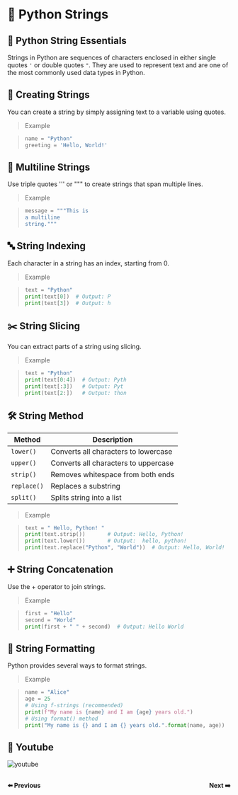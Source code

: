 # 🧵 Python Strings

## 🧬 Python String Essentials
Strings in Python are sequences of characters enclosed in either single quotes `'` or double quotes `"`. They are used to represent text and are one of the most commonly used data types in Python.

## 🧠 Creating Strings
You can create a string by simply assigning text to a variable using quotes.

> Example

>```python
>name = "Python"
>greeting = 'Hello, World!'
>```
## 🔁 Multiline Strings
Use triple quotes ''' or """ to create strings that span multiple lines.

> Example

>```python
> message = """This is
>a multiline
>string."""
>```
## 🔤 String Indexing
Each character in a string has an index, starting from 0.
> Example

>```python
>text = "Python"
>print(text[0])  # Output: P
>print(text[3])  # Output: h
>```
## ✂️ String Slicing
You can extract parts of a string using slicing.
> Example

>```python
>text = "Python"
>print(text[0:4])  # Output: Pyth
>print(text[:3])   # Output: Pyt
>print(text[2:])   # Output: thon
>```
## 🛠️ String Method
| Method      | Description                          |
| ----------- | ------------------------------------ |
| `lower()`   | Converts all characters to lowercase |
| `upper()`   | Converts all characters to uppercase |
| `strip()`   | Removes whitespace from both ends    |
| `replace()` | Replaces a substring                 |
| `split()`   | Splits string into a list            |

> Example

>```python
>text = " Hello, Python! "
>print(text.strip())       # Output: Hello, Python!
>print(text.lower())       # Output:  hello, python!
>print(text.replace("Python", "World"))  # Output: Hello, World!
>```
## ➕ String Concatenation
Use the + operator to join strings.
>Example

>```python
>first = "Hello"
>second = "World"
>print(first + " " + second)  # Output: Hello World
>```

## 🧮 String Formatting
Python provides several ways to format strings.

>Example

>```python
>name = "Alice"
>age = 25
># Using f-strings (recommended)
>print(f"My name is {name} and I am {age} years old.")
># Using format() method
>print("My name is {} and I am {} years old.".format(name, age))
>```

## 🎥 Youtube
![youtube]()

<div style="display: flex; justify-content: space-between; margin-top: 30px;">
  <a
  href="python_chapter_7_python_operator.md" style="text-decoration: none; font-weight: bold;">⬅️ Previous</a>
  <a href="python_chapter_9_python_condition.md" style="text-decoration: none; font-weight: bold;">Next ➡️</a>
</div>